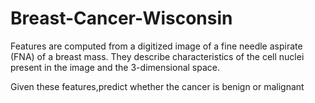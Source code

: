 # Breast-Cancer-Wisconsin
Features are computed from a digitized image of a fine needle aspirate (FNA) of a breast mass. They describe characteristics of the cell nuclei present in the image and the 3-dimensional space.

Given these features,predict whether the cancer is benign or malignant
